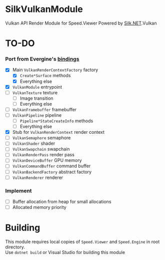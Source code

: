 # SilkVulkanModule
Vulkan API Render Module for Speed.Viewer Powered by [Silk.NET](../../../../dotnet/Silk.NET).Vulkan

# TO-DO
### Port from Evergine's [bindings](../../../../EvergineTeam/Vulkan.NET)
- [x] Main `VulkanRenderContextFactory` factory
  - [x] `Create*Surface` methods
  - [x] Everything else
- [x] `VulkanModule` entrypoint
- [ ] `VulkanTexture` texture
  - [ ] Image transition
  - [ ] Everything else
- [ ] `VulkanFramebuffer` framebuffer
- [ ] `VulkanPipeline` pipeline
  - [ ] `Pipeline*StateCreateInfo` methods
  - [ ] Everything else
- [x] Stub for `VulkanRenderContext` render context
- [ ] `VulkanSemaphore` semaphore
- [ ] `VulkanShader` shader
- [ ] `VulkanSwapchain` swapchain
- [ ] `VulkanRenderPass` render pass
- [ ] `VulkanDeviceBuffer` GPU memory
- [ ] `VulkanCommandBuffer` command buffer
- [ ] `VulkanBackendFactory` abstract factory
- [ ] `VulkanRenderer` renderer
### Implement
- [ ] Buffer allocation from heap for small allocations
- [ ] Allocated memory priority

# Building
This module requires local copies of `Speed.Viewer` and `Speed.Engine` in root directory.  
Use `dotnet build` or Visual Studio for building this module
